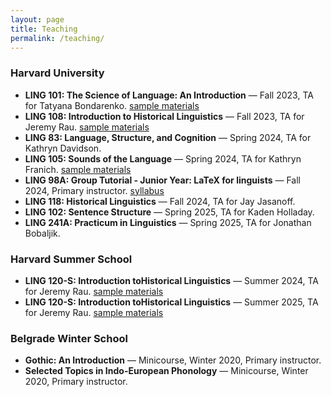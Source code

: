 ```yaml
---
layout: page
title: Teaching
permalink: /teaching/
---
```


### Harvard University
- **LING 101: The Science of Language: An Introduction** — Fall 2023, TA for Tatyana Bondarenko. [sample materials](/teaching/ling101-syllabus.pdf)
- **LING 108: Introduction to Historical Linguistics** — Fall 2023, TA for Jeremy Rau. [sample materials](/teaching/phonology2-syllabus.pdf)
- **LING 83: Language, Structure, and Cognition** — Spring 2024, TA for Kathryn Davidson.
- **LING 105: Sounds of the Language** — Spring 2024, TA for Kathryn Franich. [sample materials](/teaching/phonology2-syllabus.pdf)
- **LING 98A: Group Tutorial - Junior Year: LaTeX for linguists** — Fall 2024, Primary instructor. [syllabus](/teaching/ling101-syllabus.pdf)
- **LING 118: Historical Linguistics** — Fall 2024, TA for Jay Jasanoff.
- **LING 102: Sentence Structure** — Spring 2025, TA for Kaden Holladay.
- **LING 241A: Practicum in Linguistics** — Spring 2025, TA for Jonathan Bobaljik.

### Harvard Summer School 
- **LING 120-S:  Introduction toHistorical Linguistics** — Summer 2024, TA for Jeremy Rau. [sample materials](/teaching/ling101-syllabus.pdf)
- **LING 120-S:  Introduction toHistorical Linguistics** — Summer 2025, TA for Jeremy Rau. [sample materials](/teaching/ling101-syllabus.pdf)

### Belgrade Winter School 
- **Gothic: An Introduction** — Minicourse, Winter 2020, Primary instructor.
- **Selected Topics in Indo-European Phonology** — Minicourse, Winter 2020, Primary instructor.
